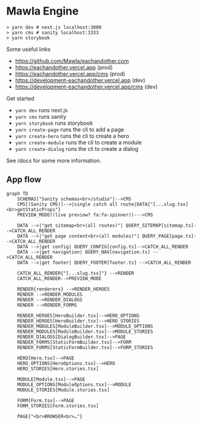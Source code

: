 # Mawla Engine

```
> yarn dev # next.js localhost:3000
> yarn cms # sanity localhost:3333
> yarn storybook
```

Some useful links

- https://github.com/Mawla/eachandother.com
- https://eachandother.vercel.app (prod)
- https://eachandother.vercel.app/cms (prod)
- https://development-eachandother.vercel.app (dev)
- https://development-eachandother.vercel.app/cms (dev)

Get started

- `yarn dev` runs next.js
- `yarn cms` runs sanity
- `yarn storybook` runs storybook
- `yarn create-page` runs the cli to add a page
- `yarn create-hero` runs the cli to create a hero
- `yarn create-module` runs the cli to create a module
- `yarn create-dialog` runs the cli to create a dialog

See /docs for some more information.

## App flow

```mermaid
graph TD
    SCHEMAS["Sanity schemas<br>/studio"]-->CMS
    CMS[(Sanity CMS)]-->|single catch all route|DATA{"[...slug.tsx] <br>getStaticProps"}
    PREVIEW_MODE((live preview? fa:fa-spinner))--->CMS

    DATA -->|"get sitemap<br>(all routes)"| QUERY_SITEMAP[sitemap.ts]-->CATCH_ALL_RENDER
    DATA -->|"get page content<br>(all modules)"| QUERY_PAGE[page.ts]-->CATCH_ALL_RENDER
    DATA -->|get config| QUERY_CONFIG[config.ts]-->CATCH_ALL_RENDER
    DATA -->|get navigation| QUERY_NAV[navigation.ts] -->CATCH_ALL_RENDER
    DATA -->|get footer| QUERY_FOOTER[footer.ts] -->CATCH_ALL_RENDER

    CATCH_ALL_RENDER{"[...slug.tsx]"} -->RENDER
    CATCH_ALL_RENDER-->PREVIEW_MODE

    RENDER{renderers} -->RENDER_HEROES
    RENDER -->RENDER_MODULES
    RENDER -->RENDER_DIALOGS
    RENDER -->RENDER_FORMS

    RENDER_HEROES[HeroBuilder.tsx]-->HERO_OPTIONS
    RENDER_HEROES[HeroBuilder.tsx]-->HERO_STORIES
    RENDER_MODULES[ModuleBuilder.tsx]-->MODULE_OPTIONS
    RENDER_MODULES[ModuleBuilder.tsx]-->MODULE_STORIES
    RENDER_DIALOGS[DialogBuilder.tsx]-->PAGE
    RENDER_FORMS[StaticFormBuilder.tsx]-->FORM
    RENDER_FORMS[StaticFormBuilder.tsx]-->FORM_STORIES

    HERO[Hero.tsx]-->PAGE
    HERO_OPTIONS[HeroOptions.tsx]-->HERO
    HERO_STORIES[Hero.stories.tsx]

    MODULE[Module.tsx]-->PAGE
    MODULE_OPTIONS[ModuleOptions.tsx]-->MODULE
    MODULE_STORIES[Module.stories.tsx]

    FORM[Form.tsx]-->PAGE
    FORM_STORIES[Form.stories.tsx]

    PAGE{"<br>BROWSER<br>…"}
```
